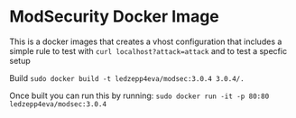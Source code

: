 # ModSecurity Docker Image

This is a docker images that creates a vhost configuration that includes a simple rule to test with
`curl localhost?attack=attack` and to test a specfic setup

Build
`sudo docker build -t ledzepp4eva/modsec:3.0.4 3.0.4/.`

Once built you can run this by running:
`sudo docker run -it -p 80:80 ledzepp4eva/modsec:3.0.4`
